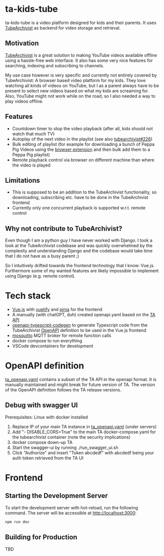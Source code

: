 # ta-kids-tube

ta-kids-tube is a video platform designed for kids and their parents. It uses [TubeArchivist](https://github.com/tubearchivist/tubearchivist) as backend for video storage and retrieval.

## Motivation

[TubeArchivist](https://github.com/tubearchivist/tubearchivist) is a great solution to making YouTube videos available offline using a hassle-free web interface. It also has some very nice features for searching, indexing and subscribing to channels. 

My use case however is very specific and currently not entirely covered by TubeArchivist: A browser based video platform for my kids. They love watching all kinds of videos on YouTube, but I as a parent always have to be present to select new videos based on what my kids are screaming for. Also, YouTube might not work while on the road, so I also needed a way to play videos offline.

## Features

- Countdown timer to stop the video playback (after all, kids should not watch that much TV)
- Autoplay of the next video in the playlist (see also [tubearchivist#226](https://github.com/tubearchivist/tubearchivist/issues/226))
- Bulk editing of playlist (for example for downloading a bunch of Peppa Pig Videos using the [browser extension](https://github.com/tubearchivist/browser-extension) and then bulk add them to a Peppa Pig playlist)
- Remote playback control via browser on different machine than where the video is played

## Limitations

- This is supposed to be an addition to the TubeArchivist functionality, so downloading, subscribing etc. have to be done in the TubeArchivist frontend
- Currently only one concurrent playback is supported w.r.t. remote control

## Why not contribute to TubeArchivist?

Even though I am a python guy I have never worked with Django. I took a look at the TubeArchivist codebase and was quickly overwhelmed by the complexity and understanding Django and the codebase would take time that I do not have as a busy parent ;) 

So I intuitively drifted towards the frontend technology that I know: Vue.js. Furthermore some of my wanted features are likely impossible to implement using Django (e.g. remote control).


# Tech stack

- [Vue.js](https://github.com/vuejs/core) with [vuetify](https://github.com/vuetifyjs/vuetify) and [pinia](https://github.com/vuejs/pinia) for the frontend
- A manually (with chatGPT, duh) created openapi.yaml based on the [TA API](https://docs.tubearchivist.com/api/introduction/)
- [openapi-typescript-codegen](https://github.com/ferdikoomen/openapi-typescript-codegen) to generate Typescript code from the TubeArchivist [OpenAPI](https://swagger.io/specification/) definition to be used in the Vue.js frontend
- [mosquitto](https://github.com/eclipse/mosquitto) MQTT broker for remote function calls
- docker compose to run everything
- VSCode devcontainers for development


# OpenAPI definition
[ta_openapi.yaml](ta_openapi.yaml) contains a subset of the TA API in the openapi format. It is manually maintained and might break for future version of TA. The version of the OpenAPI definition follows the TA release versions.

## Debug with swagger UI

Prerequisites: Linux with docker installed

1. Replace IP of your main TA instance in [ta_openapi.yaml](ta_openapi.yaml) (under servers)
2. Add "- DISABLE_CORS=True" to the main TA docker-compose.yaml for the tubearchivist container (note the security implications)
3. docker compose down-up TA
4. Start the swagger-ui by running ./run_swagger_ui.sh
5. Click "Authorize" and insert "Token abcdedf" with abcdedf being your auth token retrieved from the TA UI


# Frontend

## Starting the Development Server

To start the development server with hot-reload, run the following command. The server will be accessible at [http://localhost:3000](http://localhost:3000):

```bash
npm run dev
```

## Building for Production

TBD
